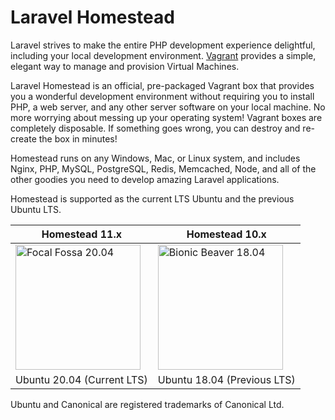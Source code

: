 # Laravel Homestead

Laravel strives to make the entire PHP development experience delightful, including your local development environment. [Vagrant](https://www.vagrantup.com) provides a simple, elegant way to manage and provision Virtual Machines.

Laravel Homestead is an official, pre-packaged Vagrant box that provides you a wonderful development environment without requiring you to install PHP, a web server, and any other server software on your local machine. No more worrying about messing up your operating system! Vagrant boxes are completely disposable. If something goes wrong, you can destroy and re-create the box in minutes!

Homestead runs on any Windows, Mac, or Linux system, and includes Nginx, PHP, MySQL, PostgreSQL, Redis, Memcached, Node, and all of the other goodies you need to develop amazing Laravel applications.

Homestead is supported as the current LTS Ubuntu and the previous Ubuntu LTS.

 Homestead 11.x | Homestead 10.x
------------ | -------------
<a href="/11.x/introduction.html"><img src="/assets/img/focal_fossa.svg" width="200px" alt="Focal Fossa 20.04"></a> | <a href="/10.x/introduction.html"><img src="/assets/img/bionic_beaver.svg" width="200px" alt="Bionic Beaver 18.04"></a>
Ubuntu 20.04 (Current LTS) | Ubuntu 18.04 (Previous LTS) 

Ubuntu and Canonical are registered trademarks of Canonical Ltd.